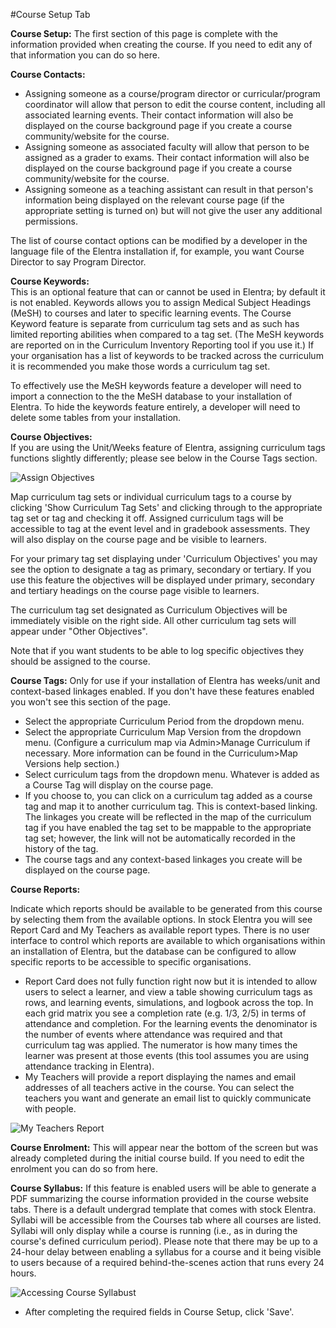 #Course Setup Tab  

**Course Setup:** The first section of this page is complete with the information provided when creating the course.  If you need to edit any of that information you can do so here.

**Course Contacts:**  

* Assigning someone as a course/program director or curricular/program coordinator will allow that person to edit the course content, including all associated learning events.  Their contact information will also be displayed on the course background page if you create a course community/website for the course.  
* Assigning someone as associated faculty will allow that person to be assigned as a grader to exams. Their contact information will also be displayed on the course background page if you create a course community/website for the course.  
* Assigning someone as a teaching assistant can result in that person's information being displayed on the relevant course page (if the appropriate setting is turned on) but will not give the user any additional permissions.

The list of course contact options can be modified by a developer in the language file of the Elentra installation if, for example, you want Course Director to say Program Director.

**Course Keywords:**  
This is an optional feature that can or cannot be used in Elentra; by default it is not enabled.  Keywords allows you to assign Medical Subject Headings (MeSH) to courses and later to specific learning events.  The Course Keyword feature is separate from curriculum tag sets and as such has limited reporting abilities when compared to a tag set.  (The MeSH keywords are reported on in the Curriculum Inventory Reporting tool if you use it.)  If your organisation has a list of keywords to be tracked across the curriculum it is recommended you make those words a curriculum tag set.  

To effectively use the MeSH keywords feature a developer will need to import a connection to the the MeSH database to your installation of Elentra.  To hide the keywords feature entirely, a developer will need to delete some tables from your installation.

**Course Objectives:**  
If you are using the Unit/Weeks feature of Elentra, assigning curriculum tags functions slightly differently; please see below in the Course Tags section.

![Assign Objectives](/img/courses/assigningcourseobjectives-me1.12.png)  

Map curriculum tag sets or individual curriculum tags to a course by clicking 'Show Curriculum Tag Sets' and clicking through to the appropriate tag set or tag and checking it off. Assigned curriculum tags will be accessible to tag at the event level and in gradebook assessments.  They will also display on the course page and be visible to learners.

For your primary tag set displaying under 'Curriculum Objectives' you may see the option to designate a tag as primary, secondary or tertiary.  If you use this feature the objectives will be displayed under primary, secondary and tertiary headings on the course page visible to learners.

The curriculum tag set designated as Curriculum Objectives will be immediately visible on the right side.  All other curriculum tag sets will appear under "Other Objectives".

Note that if you want students to be able to log specific objectives they should be assigned to the course.

**Course Tags:** Only for use if your installation of Elentra has weeks/unit and context-based linkages enabled.  If you don't have these features enabled you won't see this section of the page.

* Select the appropriate Curriculum Period from the dropdown menu.  
* Select the appropriate Curriculum Map Version from the dropdown menu.  (Configure a curriculum map via Admin>Manage Curriculum if necessary.  More information can be found in the Curriculum>Map Versions help section.)  
* Select curriculum tags from the dropdown menu.  Whatever is added as a Course Tag will display on the course page.  
* If you choose to, you can click on a curriculum tag added as a course tag and map it to another curriculum tag.  This is context-based linking.  The linkages you create will be reflected in the map of the curriculum tag if you have enabled the tag set to be mappable to the appropriate tag set; however, the link will not be automatically recorded in the history of the tag.  
* The course tags and any context-based linkages you create will be displayed on the course page.

**Course Reports:**  

Indicate which reports should be available to be generated from this course by selecting them from the available options.  In stock Elentra you will see Report Card and My Teachers as available report types.  There is no user interface to control which reports are available to which organisations within an installation of Elentra, but the database can be configured to allow specific reports to be accessible to specific organisations.

* Report Card does not fully function right now but it is intended to allow users to select a learner, and view a table showing curriculum tags as rows, and learning events, simulations, and logbook across the top.  In each grid matrix you see a completion rate (e.g. 1/3, 2/5) in terms of attendance and completion.  For the learning events the denominator is the number of events where attendance was required and that curriculum tag was applied.  The numerator is how many times the learner was present at those events (this tool assumes you are using attendance tracking in Elentra).
* My Teachers will provide a report displaying the names and email addresses of all teachers active in the course.  You can select the teachers you want and generate an email list to quickly communicate with people.

![My Teachers Report](/img/courses/myteachersreport-me1.12.png)  

**Course Enrolment:** This will appear near the bottom of the screen but was already completed during the initial course build.  If you need to edit the enrolment you can do so from here.  

**Course Syllabus:** If this feature is enabled users will be able to generate a PDF summarizing the course information provided in the course website tabs.  There is a default undergrad template that comes with stock Elentra.  Syllabi will be accessible from the Courses tab where all courses are listed.  Syllabi will only display while a course is running (i.e., as in during the course's defined curriculum period).  Please note that there may be up to a 24-hour delay between enabling a syllabus for a course and it being visible to users because of a required behind-the-scenes action that runs every 24 hours.

![Accessing Course Syllabust](/img/courses/syllabusicon-me1.12.png)

* After completing the required fields in Course Setup, click 'Save'.
